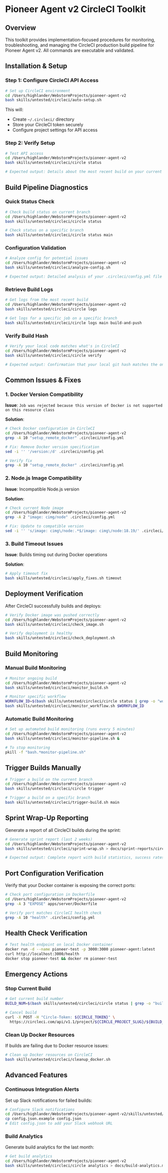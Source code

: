 # Pioneer Agent v2 CircleCI Toolkit

## Overview

This toolkit provides implementation-focused procedures for monitoring, troubleshooting, and managing the CircleCI production build pipeline for Pioneer Agent v2. All commands are executable and validated.

## Installation & Setup

### Step 1: Configure CircleCI API Access

```bash
# Set up CircleCI environment
cd /Users/highlander/WebstormProjects/pioneer-agent-v2
bash skills/untested/circleci/auto-setup.sh
```

This will:
- Create `~/.circleci/` directory
- Store your CircleCI token securely
- Configure project settings for API access

### Step 2: Verify Setup

```bash
# Test API access
cd /Users/highlander/WebstormProjects/pioneer-agent-v2
bash skills/untested/circleci/circle status

# Expected output: Details about the most recent build on your current branch
```

## Build Pipeline Diagnostics

### Quick Status Check

```bash
# Check build status on current branch
cd /Users/highlander/WebstormProjects/pioneer-agent-v2
bash skills/untested/circleci/circle status

# Check status on a specific branch
bash skills/untested/circleci/circle status main
```

### Configuration Validation

```bash
# Analyze config for potential issues
cd /Users/highlander/WebstormProjects/pioneer-agent-v2
bash skills/untested/circleci/analyze-config.sh

# Expected output: Detailed analysis of your .circleci/config.yml file
```

### Retrieve Build Logs

```bash
# Get logs from the most recent build
cd /Users/highlander/WebstormProjects/pioneer-agent-v2
bash skills/untested/circleci/circle logs

# Get logs for a specific job on a specific branch
bash skills/untested/circleci/circle logs main build-and-push
```

### Verify Build Hash

```bash
# Verify your local code matches what's in CircleCI
cd /Users/highlander/WebstormProjects/pioneer-agent-v2
bash skills/untested/circleci/circle verify

# Expected output: Confirmation that your local git hash matches the one in CircleCI
```

## Common Issues & Fixes

### 1. Docker Version Compatibility

**Issue**: `Job was rejected because this version of Docker is not supported on this resource class`

**Solution**:
```bash
# Check Docker configuration in CircleCI
cd /Users/highlander/WebstormProjects/pioneer-agent-v2
grep -A 10 "setup_remote_docker" .circleci/config.yml

# Fix: Remove Docker version specification
sed -i '' '/version:/d' .circleci/config.yml

# Verify fix
grep -A 10 "setup_remote_docker" .circleci/config.yml
```

### 2. Node.js Image Compatibility 

**Issue**: Incompatible Node.js version

**Solution**:
```bash
# Check current Node image
cd /Users/highlander/WebstormProjects/pioneer-agent-v2
grep -A 2 "image: cimg/node" .circleci/config.yml

# Fix: Update to compatible version
sed -i '' 's/image: cimg\/node:.*$/image: cimg\/node:18.19/' .circleci/config.yml
```

### 3. Build Timeout Issues

**Issue**: Builds timing out during Docker operations

**Solution**:
```bash
# Apply timeout fix
bash skills/untested/circleci/apply_fixes.sh timeout
```

## Deployment Verification

After CircleCI successfully builds and deploys:

```bash
# Verify Docker image was pushed correctly
cd /Users/highlander/WebstormProjects/pioneer-agent-v2
bash skills/untested/circleci/check_image.sh

# Verify deployment is healthy
bash skills/untested/circleci/check_deployment.sh
```

## Build Monitoring

### Manual Build Monitoring

```bash
# Monitor ongoing build
cd /Users/highlander/WebstormProjects/pioneer-agent-v2
bash skills/untested/circleci/monitor_build.sh

# Monitor specific workflow
WORKFLOW_ID=$(bash skills/untested/circleci/circle status | grep -o "workflow_id: [a-f0-9-]*" | cut -d' ' -f2)
bash skills/untested/circleci/monitor_workflow.sh $WORKFLOW_ID
```

### Automatic Build Monitoring

```bash
# Set up automated build monitoring (runs every 5 minutes)
cd /Users/highlander/WebstormProjects/pioneer-agent-v2
bash skills/untested/circleci/monitor-pipeline.sh &

# To stop monitoring
pkill -f "bash.*monitor-pipeline.sh"
```

## Trigger Builds Manually

```bash
# Trigger a build on the current branch
cd /Users/highlander/WebstormProjects/pioneer-agent-v2
bash skills/untested/circleci/circle trigger

# Trigger a build on a specific branch
bash skills/untested/circleci/trigger-build.sh main
```

## Sprint Wrap-Up Reporting

Generate a report of all CircleCI builds during the sprint:

```bash
# Generate sprint report (last 2 weeks)
cd /Users/highlander/WebstormProjects/pioneer-agent-v2
bash skills/untested/circleci/sprint-wrap.sh > docs/sprint-reports/circleci-sprint-report.md

# Expected output: Complete report with build statistics, success rates, and failure analysis
```

## Port Configuration Verification

Verify that your Docker container is exposing the correct ports:

```bash
# Check port configuration in Dockerfile
cd /Users/highlander/WebstormProjects/pioneer-agent-v2
grep -A 3 "EXPOSE" apps/server/Dockerfile

# Verify port matches CircleCI health check
grep -A 10 "health" .circleci/config.yml
```

## Health Check Verification

```bash
# Test health endpoint on local Docker container
docker run -d --name pioneer-test -p 3000:3000 pioneer-agent:latest
curl http://localhost:3000/health
docker stop pioneer-test && docker rm pioneer-test
```

## Emergency Actions

### Stop Current Build

```bash
# Get current build number
BUILD_NUM=$(bash skills/untested/circleci/circle status | grep -o "build_num: [0-9]*" | cut -d' ' -f2)

# Cancel build
curl -X POST -H "Circle-Token: ${CIRCLE_TOKEN}" \
  https://circleci.com/api/v1.1/project/${CIRCLE_PROJECT_SLUG}/${BUILD_NUM}/cancel
```

### Clean Up Docker Resources

If builds are failing due to Docker resource issues:

```bash
# Clean up Docker resources on CircleCI
bash skills/untested/circleci/cleanup_docker.sh
```

## Advanced Features

### Continuous Integration Alerts

Set up Slack notifications for failed builds:

```bash
# Configure Slack notifications
cd /Users/highlander/WebstormProjects/pioneer-agent-v2/skills/untested/circleci
cp config.json.example config.json
# Edit config.json to add your Slack webhook URL
```

### Build Analytics

Generate build analytics for the last month:

```bash
# Get build analytics
cd /Users/highlander/WebstormProjects/pioneer-agent-v2
bash skills/untested/circleci/circle analytics > docs/build-analytics.md
```
